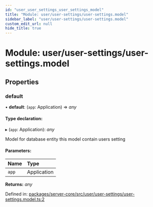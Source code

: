 ```yaml
---
id: "user_user_settings_user_settings_model"
title: "Module: user/user-settings/user-settings.model"
sidebar_label: "user/user-settings/user-settings.model"
custom_edit_url: null
hide_title: true
---
```


# Module: user/user-settings/user-settings.model

## Properties

### default

• **default**: (`app`: Application) => *any*

#### Type declaration:

▸ (`app`: Application): *any*

Model for database entity
this model contain users setting

#### Parameters:

Name | Type |
:------ | :------ |
`app` | Application |

**Returns:** *any*

Defined in: [packages/server-core/src/user/user-settings/user-settings.model.ts:2](https://github.com/xr3ngine/xr3ngine/blob/77d12cea0/packages/server-core/src/user/user-settings/user-settings.model.ts#L2)
